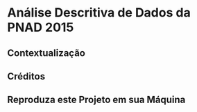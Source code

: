 # Análise Descritiva de Dados da PNAD 2015

## Contextualização

## Créditos

## Reproduza este Projeto em sua Máquina